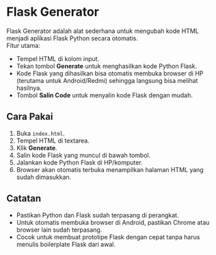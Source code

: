 # Flask Generator

Flask Generator adalah alat sederhana untuk mengubah kode HTML menjadi aplikasi Flask Python secara otomatis.  
Fitur utama:
- Tempel HTML di kolom input.
- Tekan tombol **Generate** untuk menghasilkan kode Python Flask.
- Kode Flask yang dihasilkan bisa otomatis membuka browser di HP (terutama untuk Android/Redmi) sehingga langsung bisa melihat hasilnya.
- Tombol **Salin Code** untuk menyalin kode Flask dengan mudah.

## Cara Pakai

1. Buka `index.html`.
2. Tempel HTML di textarea.
3. Klik **Generate**.
4. Salin kode Flask yang muncul di bawah tombol.
5. Jalankan kode Python Flask di HP/komputer.
6. Browser akan otomatis terbuka menampilkan halaman HTML yang sudah dimasukkan.

## Catatan

- Pastikan Python dan Flask sudah terpasang di perangkat.
- Untuk otomatis membuka browser di Android, pastikan Chrome atau browser lain sudah terpasang.
- Cocok untuk membuat prototipe Flask dengan cepat tanpa harus menulis boilerplate Flask dari awal.
